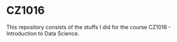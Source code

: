 # CZ1016
This repository consists of the stuffs I did for the course CZ1016 - Introduction to Data Science.
